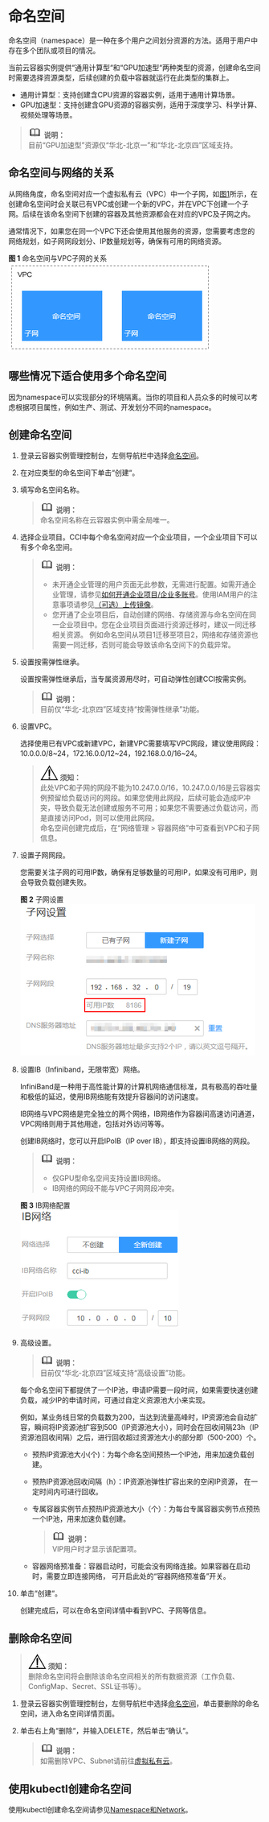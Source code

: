 # 命名空间<a name="cci_01_0001"></a>

命名空间（namespace）是一种在多个用户之间划分资源的方法。适用于用户中存在多个团队或项目的情况。

当前云容器实例提供“通用计算型“和“GPU加速型“两种类型的资源，创建命名空间时需要选择资源类型，后续创建的负载中容器就运行在此类型的集群上。

-   通用计算型：支持创建含CPU资源的容器实例，适用于通用计算场景。
-   GPU加速型：支持创建含GPU资源的容器实例，适用于深度学习、科学计算、视频处理等场景。

>![](public_sys-resources/icon-note.gif) **说明：**   
>目前“GPU加速型”资源仅“华北-北京一”和“华北-北京四”区域支持。  

## 命名空间与网络的关系<a name="section17189123157"></a>

从网络角度，命名空间对应一个虚拟私有云（VPC）中一个子网，如[图1](#fig119999112419)所示，在创建命名空间时会关联已有VPC或创建一个新的VPC，并在VPC下创建一个子网。后续在该命名空间下创建的容器及其他资源都会在对应的VPC及子网之内。

通常情况下，如果您在同一个VPC下还会使用其他服务的资源，您需要考虑您的网络规划，如子网网段划分、IP数量规划等，确保有可用的网络资源。

**图 1**  命名空间与VPC子网的关系<a name="fig119999112419"></a>  
![](figures/命名空间与VPC子网的关系.png "命名空间与VPC子网的关系")

## 哪些情况下适合使用多个命名空间<a name="section5571151617513"></a>

因为namespace可以实现部分的环境隔离。当你的项目和人员众多的时候可以考虑根据项目属性，例如生产、测试、开发划分不同的namespace。

## 创建命名空间<a name="section940418587214"></a>

1.  登录云容器实例管理控制台，左侧导航栏中选择[命名空间](https://console.huaweicloud.com/cci/#/app/namespace/list)。
2.  在对应类型的命名空间下单击“创建“。
3.  填写命名空间名称。

    >![](public_sys-resources/icon-note.gif) **说明：**   
    >命名空间名称在云容器实例中需全局唯一。  

4.  选择企业项目。CCI中每个命名空间对应一个企业项目，一个企业项目下可以有多个命名空间。

    >![](public_sys-resources/icon-note.gif) **说明：**   
    >-   未开通企业管理的用户页面无此参数，无需进行配置。如需开通企业管理，请参见[如何开通企业项目/企业多账号](https://support.huaweicloud.com/usermanual-em/em_am_0008.html)。使用IAM用户的注意事项请参见[（可选）上传镜像](环境设置.md#section1593133403517)。  
    >-   您开通了企业项目后，自动创建的网络、存储资源与命名空间在同一企业项目中。您在企业项目页面进行资源迁移时，建议一同迁移相关资源。 例如命名空间从项目1迁移至项目2，网络和存储资源也需要一同迁移，否则可能会导致该命名空间下的负载异常。  

5.  设置按需弹性继承。

    设置按需弹性继承后，当专属资源用尽时，可自动弹性创建CCI按需实例。

    >![](public_sys-resources/icon-note.gif) **说明：**   
    >目前仅“华北-北京四”区域支持“按需弹性继承”功能。  

6.  设置VPC。

    选择使用已有VPC或新建VPC，新建VPC需要填写VPC网段，建议使用网段：10.0.0.0/8\~24，172.16.0.0/12\~24，192.168.0.0/16\~24。

    >![](public_sys-resources/icon-notice.gif) **须知：**   
    >此处VPC和子网的网段不能为10.247.0.0/16，10.247.0.0/16是云容器实例预留给负载访问的网段。如果您使用此网段，后续可能会造成IP冲突，导致负载无法创建或服务不可用；如果您不需要通过负载访问，而是直接访问Pod，则可以使用此网段。  
    >命名空间创建完成后，在“网络管理 \> 容器网络”中可查看到VPC和子网信息。  

7.  设置子网网段。

    您需要关注子网的可用IP数，确保有足够数量的可用IP，如果没有可用IP，则会导致负载创建失败。

    **图 2**  子网设置<a name="fig7115832135212"></a>  
    ![](figures/子网设置.png "子网设置")

8.  设置IB（Infiniband，无限带宽）网络。

    InfiniBand是一种用于高性能计算的计算机网络通信标准，具有极高的吞吐量和极低的延迟，使用IB网络能有效提升容器间的访问速度。

    IB网络与VPC网络是完全独立的两个网络，IB网络作为容器间高速访问通道，VPC网络则用于其他用途，包括对外访问等等。

    创建IB网络时，您可以开启IPoIB（IP over IB），即支持设置IB网络的网段。

    >![](public_sys-resources/icon-note.gif) **说明：**   
    >-   仅GPU型命名空间支持设置IB网络。  
    >-   IB网络的网段不能与VPC子网网段冲突。  

    **图 3**  IB网络配置<a name="fig214823316417"></a>  
    ![](figures/IB网络配置.png "IB网络配置")

9.  高级设置。

    >![](public_sys-resources/icon-note.gif) **说明：**   
    >目前仅“华北-北京四”区域支持“高级设置”功能。  

    每个命名空间下都提供了一个IP池，申请IP需要一段时间，如果需要快速创建负载，减少IP的申请时间，可通过自定义资源池大小来实现。

    例如，某业务线日常的负载数为200，当达到流量高峰时，IP资源池会自动扩容，瞬间将IP资源池扩容到500（IP资源池大小），同时会在回收间隔23h（IP资源池回收间隔）之后，进行回收超过资源池大小的部分即（500-200）个。

    -   预热IP资源池大小\(个\)：为每个命名空间预热一个IP池，用来加速负载创建。
    -   预热IP资源池回收间隔（h）：IP资源池弹性扩容出来的空闲IP资源， 在一定时间内可进行回收。
    -   专属容器实例节点预热IP资源池大小（个）：为每台专属容器实例节点预热一个IP池，用来加速负载创建。

        >![](public_sys-resources/icon-note.gif) **说明：**   
        >VIP用户时才显示该配置项。  

    -   容器网络预准备：容器启动时，可能会没有网络连接。如果容器在启动时，需要立即连接网络， 可开启此处的“容器网络预准备”开关。

10. 单击“创建“。

    创建完成后，可以在命名空间详情中看到VPC、子网等信息。


## 删除命名空间<a name="section1124711314815"></a>

>![](public_sys-resources/icon-notice.gif) **须知：**   
>删除命名空间将会删除该命名空间相关的所有数据资源（工作负载、ConfigMap、Secret、SSL证书等）。  

1.  登录云容器实例管理控制台，左侧导航栏中选择[命名空间](https://console.huaweicloud.com/cci/#/app/namespace/list)，单击要删除的命名空间，进入命名空间详情页面。
2.  单击右上角“删除“，并输入DELETE，然后单击“确认“。

    >![](public_sys-resources/icon-note.gif) **说明：**   
    >如需删除VPC、Subnet请前往[虚拟私有云](https://console.huaweicloud.com/vpc/?#/vpcs)。  


## 使用kubectl创建命名空间<a name="section107741216264"></a>

使用kubectl创建命名空间请参见[Namespace和Network](https://support.huaweicloud.com/devg-cci/cci_05_0023.html)。

